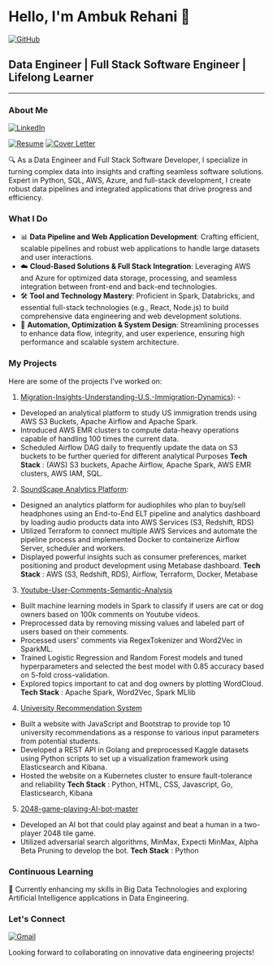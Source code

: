 # Hello, I'm Ambuk Rehani 👋


[![GitHub](https://img.shields.io/badge/GitHub-000000?style=for-the-badge&logo=GitHub&logoColor=white)](https://github.com/ambuk)


## Data Engineer | Full Stack Software Engineer | Lifelong Learner

---

### About Me 

[![LinkedIn](https://img.shields.io/badge/LinkedIn-0077B5?style=for-the-badge&logo=linkedin&logoColor=white)](https://www.linkedin.com/in/ambuk-rehani/)

[![Resume](https://img.shields.io/badge/Resume-Download-blue)](https://drive.google.com/file/d/1wVkdGNj5CZ07qBTY88NXW60gUNZpR_SC/view?usp=sharing) [![Cover Letter](https://img.shields.io/badge/Cover%20Letter-Download-brightgreen)](https://drive.google.com/file/d/1_TMEBGV3GbYQHWh0RRyy5uJMtmZa9j9s/view?usp=drive_link)


🔍 As a Data Engineer and Full Stack Software Developer, I specialize in turning complex data into insights and crafting seamless software solutions. Expert in Python, SQL, AWS, Azure, and full-stack development, I create robust data pipelines and integrated applications that drive progress and efficiency.

### What I Do
- 📊 **Data Pipeline and Web Application Development**: Crafting efficient, scalable pipelines and robust web applications to handle large datasets and user interactions.
- ☁️ **Cloud-Based Solutions & Full Stack Integration**: Leveraging AWS and Azure for optimized data storage, processing, and seamless integration between front-end and back-end technologies.
- 🛠️ **Tool and Technology Mastery**: Proficient in Spark, Databricks, and essential full-stack technologies (e.g., React, Node.js) to build comprehensive data engineering and web development solutions.
- 🤖 **Automation, Optimization & System Design**: Streamlining processes to enhance data flow, integrity, and user experience, ensuring high performance and scalable system architecture.

### My Projects
Here are some of the projects I've worked on:
1. [Migration-Insights-Understanding-U.S.-Immigration-Dynamics](https://github.com/ambuk/Migration-Insights-Understanding-U.S.-Immigration-Dynamics)): -
- Developed an analytical platform to study US immigration trends using AWS S3 Buckets, Apache Airflow and Apache Spark.
- Introduced AWS EMR clusters to compute data-heavy operations capable of handling 100 times the current data.
- Scheduled Airflow DAG daily to frequently update the data on S3 buckets to be further queried for different analytical Purposes
  **Tech Stack** : (AWS) S3 buckets, Apache Airflow, Apache Spark, AWS EMR clusters, AWS IAM, SQL.

2. [SoundScape Analytics Platform](https://github.com/ambuk/SoundScape-Analytics-Platform):
- Designed an analytics platform for audiophiles who plan to buy/sell headphones using an End-to-End ELT pipeline and analytics dashboard by loading audio products data into AWS Services (S3, Redshift, RDS)
- Utilized Terraform to connect multiple AWS Services and automate the pipeline process and implemented Docker to containerize Airflow Server, scheduler and workers.
- Displayed powerful insights such as consumer preferences, market positioning and product development using Metabase dashboard.
  **Tech Stack** : AWS (S3, Redshift, RDS), Airflow, Terraform, Docker, Metabase

3. [Youtube-User-Comments-Semantic-Analysis](https://github.com/ambuk/Youtube-User-Comments-Semantic-Analysis)
- Built machine learning models in Spark to classify if users are cat or dog owners based on 100k comments on Youtube videos.
- Preprocessed data by removing missing values and labeled part of users based on their comments.
- Processed users' comments via RegexTokenizer and Word2Vec in SparkML.
- Trained Logistic Regression and Random Forest models and tuned hyperparameters and selected the best model with 0.85 accuracy based on 5-fold cross-validation.
- Explored topics important to cat and dog owners by plotting WordCloud.
  **Tech Stack** : Apache Spark, Word2Vec, Spark MLlib

4. [University Recommendation System](https://github.com/ambuk/University-Recommendation-System)
- Built a website with JavaScript and Bootstrap to provide top 10 university recommendations as a response to various input parameters from potential students.
- Developed a REST API in Golang and preprocessed Kaggle datasets using Python scripts to set up a visualization framework using Elasticsearch and Kibana.
- Hosted the website on a Kubernetes cluster to ensure fault-tolerance and reliability
 **Tech Stack** : Python, HTML, CSS, Javascript, Go, Elasticsearch, Kibana

5. [2048-game-playing-AI-bot-master](https://github.com/ambuk/2048-game-playing-AI-bot-master)
- Developed an AI bot that could play against and beat a human in a two-player 2048 tile game.
- Utilized adversarial search algorithms, MinMax, Expecti MinMax, Alpha Beta Pruning to develop the bot.
  **Tech Stack** : Python


### Continuous Learning
🌱 Currently enhancing my skills in Big Data Technologies and exploring Artificial Intelligence applications in Data Engineering.

### Let's Connect

[![Gmail](https://img.shields.io/badge/Gmail-D14836?style=for-the-badge&logo=gmail&logoColor=white)](mailto:arehani@asu.edu)

Looking forward to collaborating on innovative data engineering projects!
